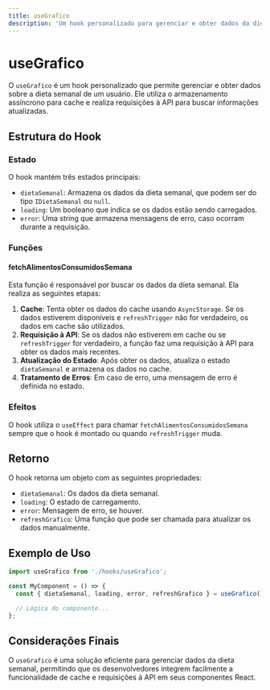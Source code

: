 ```yaml
---
title: useGrafico
description: 'Um hook personalizado para gerenciar e obter dados da dieta semanal, incluindo cache e requisições à API.'
---
```


# useGrafico

O `useGrafico` é um hook personalizado que permite gerenciar e obter dados sobre a dieta semanal de um usuário. Ele utiliza o armazenamento assíncrono para cache e realiza requisições à API para buscar informações atualizadas.

## Estrutura do Hook

### Estado

O hook mantém três estados principais:

- `dietaSemanal`: Armazena os dados da dieta semanal, que podem ser do tipo `IDietaSemanal` ou `null`.
- `loading`: Um booleano que indica se os dados estão sendo carregados.
- `error`: Uma string que armazena mensagens de erro, caso ocorram durante a requisição.

### Funções

#### fetchAlimentosConsumidosSemana

Esta função é responsável por buscar os dados da dieta semanal. Ela realiza as seguintes etapas:

1. **Cache**: Tenta obter os dados do cache usando `AsyncStorage`. Se os dados estiverem disponíveis e `refreshTrigger` não for verdadeiro, os dados em cache são utilizados.
2. **Requisição à API**: Se os dados não estiverem em cache ou se `refreshTrigger` for verdadeiro, a função faz uma requisição à API para obter os dados mais recentes.
3. **Atualização do Estado**: Após obter os dados, atualiza o estado `dietaSemanal` e armazena os dados no cache.
4. **Tratamento de Erros**: Em caso de erro, uma mensagem de erro é definida no estado.

### Efeitos

O hook utiliza o `useEffect` para chamar `fetchAlimentosConsumidosSemana` sempre que o hook é montado ou quando `refreshTrigger` muda.

## Retorno

O hook retorna um objeto com as seguintes propriedades:

- `dietaSemanal`: Os dados da dieta semanal.
- `loading`: O estado de carregamento.
- `error`: Mensagem de erro, se houver.
- `refreshGrafico`: Uma função que pode ser chamada para atualizar os dados manualmente.

## Exemplo de Uso

```javascript
import useGrafico from './hooks/useGrafico';

const MyComponent = () => {
  const { dietaSemanal, loading, error, refreshGrafico } = useGrafico();

  // Lógica do componente...
};
```

## Considerações Finais

O `useGrafico` é uma solução eficiente para gerenciar dados da dieta semanal, permitindo que os desenvolvedores integrem facilmente a funcionalidade de cache e requisições à API em seus componentes React.
